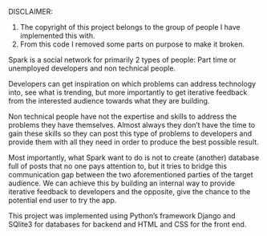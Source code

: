 DISCLAIMER:
1. The copyright of this project belongs to the group of people I have implemented this with.
2. From this code I removed some parts on purpose to make it broken.

Spark is a social network for primarily 2 types of people: Part time or unemployed developers and non technical people.

Developers can get inspiration on which problems can address technology into, see what is trending, but more importantly to get iterative feedback from the interested audience towards what they are building.

Non technical people have not the expertise and skills to address the problems they have themselves.  Almost always they don’t have the time to gain these skills so they can post this type of problems to developers and provide them with all they need in order to produce the best possible result.

Most importantly, what Spark want to do is not to create (another) database full of posts that no one pays attention to, but it tries to bridge this communication gap between the two aforementioned parties of the target audience.  We can achieve this by building an internal way to provide iterative feedback to developers and the opposite, give the chance to the potential end user to try the app.

This project was implemented using Python’s framework Django and SQlite3 for databases for backend and HTML and CSS for the front end.